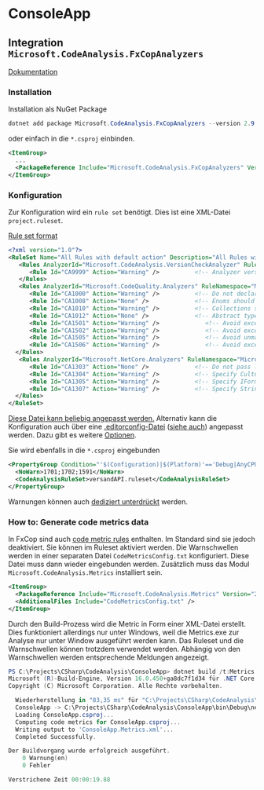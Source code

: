 # ConsoleApp

## Integration `Microsoft.CodeAnalysis.FxCopAnalyzers`

[Dokumentation](https://docs.microsoft.com/en-us/visualstudio/code-quality/?view=vs-2017)

### Installation

Installation als NuGet Package

```C#
dotnet add package Microsoft.CodeAnalysis.FxCopAnalyzers --version 2.9.2
```

oder einfach in die `*.csproj` einbinden.

```xml
<ItemGroup>
  ...
  <PackageReference Include="Microsoft.CodeAnalysis.FxCopAnalyzers" Version="2.9.2" PrivateAssets="all"/>
</ItemGroup>
```

### Konfiguration

Zur Konfiguration wird ein `rule set` benötigt. Dies ist eine XML-Datei `project.ruleset`.

[Rule set format](https://docs.microsoft.com/en-us/visualstudio/code-quality/using-rule-sets-to-group-code-analysis-rules?view=vs-2017)

```xml
<?xml version="1.0"?>
<RuleSet Name="All Rules with default action" Description="All Rules with default action. Rules with IsEnabledByDefault = false are disabled." ToolsVersion="15.0">
   <Rules AnalyzerId="Microsoft.CodeAnalysis.VersionCheckAnalyzer" RuleNamespace="Microsoft.CodeAnalysis.VersionCheckAnalyzer">
      <Rule Id="CA9999" Action="Warning" />          <!-- Analyzer version mismatch -->
   </Rules>
   <Rules AnalyzerId="Microsoft.CodeQuality.Analyzers" RuleNamespace="Microsoft.CodeQuality.Analyzers">
      <Rule Id="CA1000" Action="Warning" />          <!-- Do not declare static members on generic types -->
      <Rule Id="CA1008" Action="None" />             <!-- Enums should have zero value -->
      <Rule Id="CA1010" Action="Warning" />          <!-- Collections should implement generic interface -->
      <Rule Id="CA1012" Action="None" />             <!-- Abstract types should not have constructors -->
      <Rule Id="CA1501" Action="Warning" />             <!-- Avoid excessive inheritance -->
      <Rule Id="CA1502" Action="Warning" />             <!-- Avoid excessive complexity -->
      <Rule Id="CA1505" Action="Warning" />             <!-- Avoid unmaintainable code -->
      <Rule Id="CA1506" Action="Warning" />             <!-- Avoid excessive class coupling -->
  </Rules>
   <Rules AnalyzerId="Microsoft.NetCore.Analyzers" RuleNamespace="Microsoft.NetCore.Analyzers">
      <Rule Id="CA1303" Action="None" />             <!-- Do not pass literals as localized parameters -->
      <Rule Id="CA1304" Action="Warning" />          <!-- Specify CultureInfo -->
      <Rule Id="CA1305" Action="Warning" />          <!-- Specify IFormatProvider -->
      <Rule Id="CA1307" Action="Warning" />          <!-- Specify StringComparison -->
  </Rules>
</RuleSet>
```

[Diese Datei kann beliebig angepasst werden.](https://docs.microsoft.com/en-us/visualstudio/code-quality/how-to-create-a-custom-rule-set?view=vs-2017) Alternativ kann die Konfiguration auch über eine [.editorconfig-Datei](https://docs.microsoft.com/en-us/visualstudio/code-quality/configure-fxcop-analyzers?view=vs-2017#editorconfig-file) ([siehe auch](https://github.com/dotnet/roslyn-analyzers/blob/master/docs/Analyzer%20Configuration.md)) angepasst werden. Dazu gibt es weitere [Optionen](https://docs.microsoft.com/en-us/visualstudio/code-quality/fxcop-analyzer-options?view=vs-2017).

Sie wird ebenfalls in die `*.csproj` eingebunden

```xml
<PropertyGroup Condition="'$(Configuration)|$(Platform)'=='Debug|AnyCPU'">
  <NoWarn>1701;1702;1591</NoWarn>
  <CodeAnalysisRuleSet>versandAPI.ruleset</CodeAnalysisRuleSet>
</PropertyGroup>
```

Warnungen können auch [dediziert unterdrückt](https://docs.microsoft.com/en-us/visualstudio/code-quality/in-source-suppression-overview?view=vs-2017) werden.

### How to: Generate code metrics data

In FxCop sind auch [code metric rules](https://docs.microsoft.com/en-us/visualstudio/code-quality/how-to-generate-code-metrics-data?view=vs-2019#command-line-code-metrics) enthalten. Im Standard sind sie jedoch deaktiviert. Sie können im Ruleset aktiviert werden. Die Warnschwellen werden in einer separaten Datei `CodeMetricsConfig.txt` konfiguriert. Diese Datei muss dann wieder eingebunden werden. Zusätzlich muss das Modul `Microsoft.CodeAnalysis.Metrics` installiert sein.

```xml
<ItemGroup>
  <PackageReference Include="Microsoft.CodeAnalysis.Metrics" Version="2.9.2" />
  <AdditionalFiles Include="CodeMetricsConfig.txt" />
</ItemGroup>
```

Durch den Build-Prozess wird die Metric in Form einer XML-Datei erstellt. Dies funktioniert allerdings nur unter Windows, weil die Metrics.exe zur Analyse nur unter Window ausgeführt werden kann. Das Ruleset und die Warnschwellen können trotzdem verwendet werden. Abhängig von den Warnschwellen werden entsprechende Meldungen angezeigt.

```powershell
PS C:\Projects\CSharp\CodeAnalysis\ConsoleApp> dotnet build /t:Metrics
Microsoft (R)-Build-Engine, Version 16.0.450+ga8dc7f1d34 für .NET Core
Copyright (C) Microsoft Corporation. Alle Rechte vorbehalten.

  Wiederherstellung in "83,35 ms" für "C:\Projects\CSharp\CodeAnalysis\ConsoleApp\ConsoleApp.csproj" abgeschlossen.
  ConsoleApp -> C:\Projects\CSharp\CodeAnalysis\ConsoleApp\bin\Debug\netcoreapp2.2\ConsoleApp.dll
  Loading ConsoleApp.csproj...
  Computing code metrics for ConsoleApp.csproj...
  Writing output to 'ConsoleApp.Metrics.xml'...
  Completed Successfully.

Der Buildvorgang wurde erfolgreich ausgeführt.
    0 Warnung(en)
    0 Fehler

Verstrichene Zeit 00:00:19.88
```
